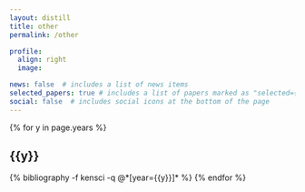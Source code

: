 ```yaml
---
layout: distill
title: other
permalink: /other

profile:
  align: right
  image: 

news: false  # includes a list of news items
selected_papers: true # includes a list of papers marked as "selected={true}"
social: false  # includes social icons at the bottom of the page
---
```




<div class="publications">

{% for y in page.years %}
  <h2 class="year">{{y}}</h2>
  {% bibliography -f kensci -q @*[year={{y}}]* %}
{% endfor %}

</div>
